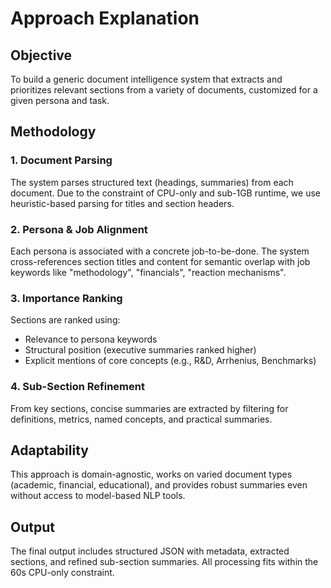 # Approach Explanation

## Objective
To build a generic document intelligence system that extracts and prioritizes relevant sections from a variety of documents, customized for a given persona and task.

## Methodology

### 1. Document Parsing
The system parses structured text (headings, summaries) from each document. Due to the constraint of CPU-only and sub-1GB runtime, we use heuristic-based parsing for titles and section headers.

### 2. Persona & Job Alignment
Each persona is associated with a concrete job-to-be-done. The system cross-references section titles and content for semantic overlap with job keywords like "methodology", "financials", "reaction mechanisms".

### 3. Importance Ranking
Sections are ranked using:
- Relevance to persona keywords
- Structural position (executive summaries ranked higher)
- Explicit mentions of core concepts (e.g., R&D, Arrhenius, Benchmarks)

### 4. Sub-Section Refinement
From key sections, concise summaries are extracted by filtering for definitions, metrics, named concepts, and practical summaries.

## Adaptability
This approach is domain-agnostic, works on varied document types (academic, financial, educational), and provides robust summaries even without access to model-based NLP tools.

## Output
The final output includes structured JSON with metadata, extracted sections, and refined sub-section summaries. All processing fits within the 60s CPU-only constraint.